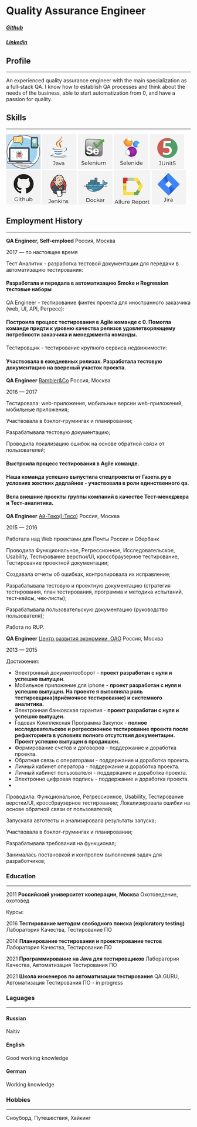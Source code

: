# Quality Assurance Engineer 

##### [Github](https://github.com/SmallSparkle/)

##### [Linkedin](https://www.linkedin.com/in/anastasiia-bespalova-a6221481/?locale=en_US)

## Profile
____________________________________________________________________
An experienced quality assurance engineer with the main specialization as a full-stack QA.
I know how to establish QA processes and think about the needs of the business, able to start automatization from 0, and have a passion for quality.

## Skills
____________________________________________________________________
![Img](docs/testing.jpg)  ![Img](docs/java.jpg)  ![Img](docs/selenium.jpg)  ![Img](docs/selenide.jpg) ![Img](docs/junit5.jpg)
![Img](docs/github.jpg) ![Img](docs/jenkins.jpg) ![Img](docs/docker.jpg) ![Img](docs/Allure.jpg) ![Img](docs/jira.jpg)

## Employment History
____________________________________________________________________
**QA Engineer, Self-emploed**                         Россия, Москва

2017 — по настоящее время

Тест Аналитик - разработка тестовой документации для передачи в автоматизацию тестирования: 
#### Разработала и передала в автоматизацию Smoke и Regression тестовые наборы 

QA Engineer - тестирование финтех проекта для иностранного заказчика (web, UI, API, Регресс): 
#### Построила процесс тестирования в Agile команде с 0. Помогла команде придти к уровню качества релизов удовлетворяющему потребности заказчика и менеджмента команды.

Тестировщик - тестирование крупного сервиса недвижимости: 
#### Участвовала в ежедневных релизах. Разработала тестовую документацию на ввереный участок проекта.


**QA Engineer**                [Rambler&Co](rambler.ru/) Россия, Москва

2016 — 2017         

Тестировала: web-приложения, мобильные версии web-приложений, мобильные приложения;

Участвовала в бэклог-грумингах и планировании;

Разрабатывала тестовую документацию;

Проводила локализацию ошибок на основе обратной связи от пользователей;

#### Выстроила процесс тестирования в Agile команде.

#### Наша команда успешно выпустила спецпроекты от Газета.ру в условиях жестких дедлайнов - участвовала в роли единственного qa.

#### Вела внешние проекты группы компаний в качестве Тест-менеджера и Тест-аналитика.

**QA Engineer**                [Ай-Теко(I-Teco)](www.i-teco.ru) Россия, Москва

2015 — 2016

Работала над Web проектами для Почты России и Сбербанк

Проводила Функциональное, Регрессионное, Исследовательское, Usability, Тестирование верстки/UI, кроссбраузерное тестирование, Тестирование проектной документации;

Создавала отчеты об ошибках, контролировала их исправление;

Разрабатывала тестовую и проектную документацию (стратегия тестирования, план тестирования, программа и методика испытаний, тест-кейсы, чек-листы);

Разрабатывала пользовательскую документацию (руководство пользователя);

Работа по RUP.

**QA Engineer**          [Центр развития экономики, ОАО](www.b2b-center.ru/) Россия, Москва  

2013 — 2015                     

Достижения:
* Электронный документооборот - **проект разработан с нуля и успешно выпущен**.
* Мобильное приложение для iphone - **проект разработан с нуля и успешно выпущен. На проекте я выполняла роль тестировщика(приёмочное тестирование) и системного аналитика.**
* Электронная банковская гарантия - **проект разработан с нуля и успешно выпущен.**
* Годовая Комплексная Программа Закупок - **полное исследовательское и регрессионное тестирование проекта после рефакторинга в условиях полного отсутствия документации. Проект успешно выпущен в продакшен.**
* Формирование счетов и договоров - поддержание и доработка проекта.
* Обратная связь с операторами - поддержание и доработка проекта.
* Личный кабинет оператора - поддержание и доработка проекта.
* Личный кабинет пользователя - поддержание и доработка проекта.
* Электронно цифровая подпись - поддержание и доработка проекта.
* 
Проводила: Функциональное, Регрессионное, Usability, Тестирование верстки/UI, кроссбраузерное тестирование;
Локализировала ошибки на основе обратной связи от пользователей;

Запускала автотесты и анализировала результаты запуска;

Участвовала в бэклог-грумингах и планировании;

Разрабатывала требования на функционал;

Занималась постановкой и контролем выполнения задач для разработчиков;

### Education
____________________________________________________________________
2011 **Российский университет кооперации, Москва**  Охотоведение, охотовед

Курсы:

2016 **Тестирование методом свободного поиска (exploratory testing)** Лаборатория Качества, Тестирование ПО

2014 **Планирование тестирования и проектирование тестов** Лаборатория Качества, Тестирование ПО

2021 **Программирование на Java для тестировщиков** Лаборатория Качества, Автоматизация Тестирования ПО

2021 **Школа инженеров по автоматизации тестирования** QA.GURU, Автоматизация Тестирования ПО - in progress

### Laguages
____________________________________________________________________
#### Russian
Naitiv

#### English
Good working knowledge

#### German
Working knowledge

### Hobbies
____________________________________________________________________
Сноуборд, Путешествия, Хайкинг

